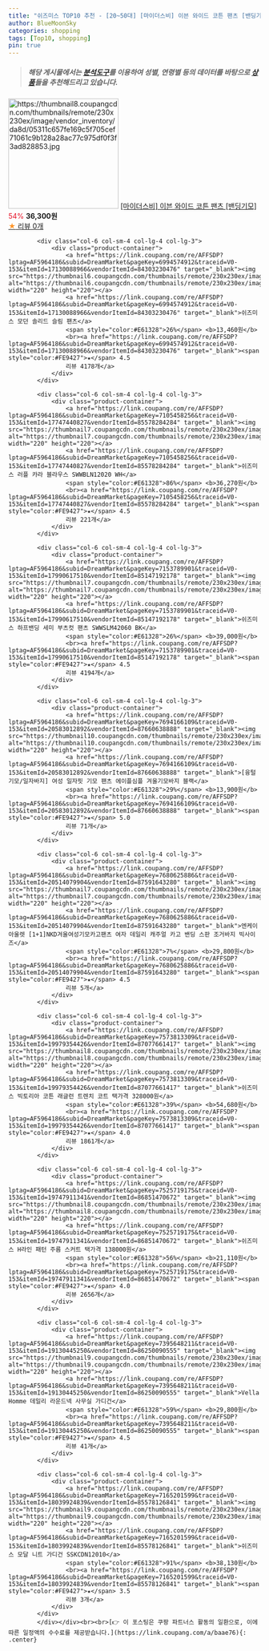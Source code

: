 ```yaml
---
title: "쉬즈미스 TOP10 추천 - [20~50대] [마이더스비] 이븐 와이드 코튼 팬츠 [밴딩기모]"
author: BlueMoonSky
categories: shopping
tags: [Top10, shopping]
pin: true
---
```


> ##### 해당 게시물에서는 [**분석도구**](https://itemscout.io/)를 이용하여 **성별**, **연령별** 등의 데이터를 바탕으로 [**상품**](https://link.coupang.com/a/baae76)들을 추천해드리고 있습니다.
<div class="container"><div class="row">
            <div class="col-6 col-sm-4 col-lg-4 col-lg-3">
                <div class="product-container">
                    <a href="https://link.coupang.com/re/AFFSDP?lptag=AF5964186&subid=DreamMarket&pageKey=7008861504&traceid=V0-153&itemId=17215992538&vendorItemId=84387853421" target="_blank"><img src="https://thumbnail8.coupangcdn.com/thumbnails/remote/230x230ex/image/vendor_inventory/da8d/05311c657fe169c5f705cef71061c9b128a28ac77c975df0f3f3ad828853.jpg" alt="https://thumbnail8.coupangcdn.com/thumbnails/remote/230x230ex/image/vendor_inventory/da8d/05311c657fe169c5f705cef71061c9b128a28ac77c975df0f3f3ad828853.jpg" width="220" height="220"></a>
                    <a href="https://link.coupang.com/re/AFFSDP?lptag=AF5964186&subid=DreamMarket&pageKey=7008861504&traceid=V0-153&itemId=17215992538&vendorItemId=84387853421" target="_blank">[마이더스비] 이븐 와이드 코튼 팬츠 [밴딩기모]</a>
                    <span style="color:#E61328">54%</span> <b>36,300원</b>
                    <br><a href="https://link.coupang.com/re/AFFSDP?lptag=AF5964186&subid=DreamMarket&pageKey=7008861504&traceid=V0-153&itemId=17215992538&vendorItemId=84387853421" target="_blank"><span style="color:#FE9427">★</span> 
                    리뷰 0개</a>
                </div>
            </div>
            
            <div class="col-6 col-sm-4 col-lg-4 col-lg-3">
                <div class="product-container">
                    <a href="https://link.coupang.com/re/AFFSDP?lptag=AF5964186&subid=DreamMarket&pageKey=6994574912&traceid=V0-153&itemId=17130088966&vendorItemId=84303230476" target="_blank"><img src="https://thumbnail6.coupangcdn.com/thumbnails/remote/230x230ex/image/vendor_inventory/d7aa/afa5b3f4fd285be748508322472c20c1049b599573362fca46759035ef06.jpg" alt="https://thumbnail6.coupangcdn.com/thumbnails/remote/230x230ex/image/vendor_inventory/d7aa/afa5b3f4fd285be748508322472c20c1049b599573362fca46759035ef06.jpg" width="220" height="220"></a>
                    <a href="https://link.coupang.com/re/AFFSDP?lptag=AF5964186&subid=DreamMarket&pageKey=6994574912&traceid=V0-153&itemId=17130088966&vendorItemId=84303230476" target="_blank">쉬즈미스 모던 솔리드 슬림 팬츠</a>
                    <span style="color:#E61328">26%</span> <b>13,460원</b>
                    <br><a href="https://link.coupang.com/re/AFFSDP?lptag=AF5964186&subid=DreamMarket&pageKey=6994574912&traceid=V0-153&itemId=17130088966&vendorItemId=84303230476" target="_blank"><span style="color:#FE9427">★</span> 4.5
                    리뷰 4178개</a>
                </div>
            </div>
            
            <div class="col-6 col-sm-4 col-lg-4 col-lg-3">
                <div class="product-container">
                    <a href="https://link.coupang.com/re/AFFSDP?lptag=AF5964186&subid=DreamMarket&pageKey=7105458256&traceid=V0-153&itemId=17747440827&vendorItemId=85578284284" target="_blank"><img src="https://thumbnail7.coupangcdn.com/thumbnails/remote/230x230ex/image/vendor_inventory/0991/b3552c3cda8738f4b0df63716df090c935792568572daa214661c6ed5b3c.jpg" alt="https://thumbnail7.coupangcdn.com/thumbnails/remote/230x230ex/image/vendor_inventory/0991/b3552c3cda8738f4b0df63716df090c935792568572daa214661c6ed5b3c.jpg" width="220" height="220"></a>
                    <a href="https://link.coupang.com/re/AFFSDP?lptag=AF5964186&subid=DreamMarket&pageKey=7105458256&traceid=V0-153&itemId=17747440827&vendorItemId=85578284284" target="_blank">쉬즈미스 러플 카라 블라우스 SWWBLN12020 WH</a>
                    <span style="color:#E61328">86%</span> <b>36,270원</b>
                    <br><a href="https://link.coupang.com/re/AFFSDP?lptag=AF5964186&subid=DreamMarket&pageKey=7105458256&traceid=V0-153&itemId=17747440827&vendorItemId=85578284284" target="_blank"><span style="color:#FE9427">★</span> 4.5
                    리뷰 221개</a>
                </div>
            </div>
            
            <div class="col-6 col-sm-4 col-lg-4 col-lg-3">
                <div class="product-container">
                    <a href="https://link.coupang.com/re/AFFSDP?lptag=AF5964186&subid=DreamMarket&pageKey=7153789901&traceid=V0-153&itemId=17990617510&vendorItemId=85147192178" target="_blank"><img src="https://thumbnail7.coupangcdn.com/thumbnails/remote/230x230ex/image/vendor_inventory/241b/71aedd3989e53b0ffbbb9939b3711c96d1f94c86603e9daf610e528117a7.jpg" alt="https://thumbnail7.coupangcdn.com/thumbnails/remote/230x230ex/image/vendor_inventory/241b/71aedd3989e53b0ffbbb9939b3711c96d1f94c86603e9daf610e528117a7.jpg" width="220" height="220"></a>
                    <a href="https://link.coupang.com/re/AFFSDP?lptag=AF5964186&subid=DreamMarket&pageKey=7153789901&traceid=V0-153&itemId=17990617510&vendorItemId=85147192178" target="_blank">쉬즈미스 하프밴딩 세미 부츠컷 팬츠 SWWSLM42060 BK</a>
                    <span style="color:#E61328">26%</span> <b>39,000원</b>
                    <br><a href="https://link.coupang.com/re/AFFSDP?lptag=AF5964186&subid=DreamMarket&pageKey=7153789901&traceid=V0-153&itemId=17990617510&vendorItemId=85147192178" target="_blank"><span style="color:#FE9427">★</span> 4.5
                    리뷰 4194개</a>
                </div>
            </div>
            
            <div class="col-6 col-sm-4 col-lg-4 col-lg-3">
                <div class="product-container">
                    <a href="https://link.coupang.com/re/AFFSDP?lptag=AF5964186&subid=DreamMarket&pageKey=7694166109&traceid=V0-153&itemId=20583012892&vendorItemId=87660638888" target="_blank"><img src="https://thumbnail10.coupangcdn.com/thumbnails/remote/230x230ex/image/vendor_inventory/f0af/4448dbb39c326c9034f734c1b301fb0c3ba3fe1dfb19c690dba781fc5082.jpg" alt="https://thumbnail10.coupangcdn.com/thumbnails/remote/230x230ex/image/vendor_inventory/f0af/4448dbb39c326c9034f734c1b301fb0c3ba3fe1dfb19c690dba781fc5082.jpg" width="220" height="220"></a>
                    <a href="https://link.coupang.com/re/AFFSDP?lptag=AF5964186&subid=DreamMarket&pageKey=7694166109&traceid=V0-153&itemId=20583012892&vendorItemId=87660638888" target="_blank">[융털기모/일자바지] 여성 일자핏 기모 팬츠 에이플심플 겨울기모바지 블랙</a>
                    <span style="color:#E61328">29%</span> <b>13,900원</b>
                    <br><a href="https://link.coupang.com/re/AFFSDP?lptag=AF5964186&subid=DreamMarket&pageKey=7694166109&traceid=V0-153&itemId=20583012892&vendorItemId=87660638888" target="_blank"><span style="color:#FE9427">★</span> 5.0
                    리뷰 71개</a>
                </div>
            </div>
            
            <div class="col-6 col-sm-4 col-lg-4 col-lg-3">
                <div class="product-container">
                    <a href="https://link.coupang.com/re/AFFSDP?lptag=AF5964186&subid=DreamMarket&pageKey=7680625886&traceid=V0-153&itemId=20514079904&vendorItemId=87591643280" target="_blank"><img src="https://thumbnail7.coupangcdn.com/thumbnails/remote/230x230ex/image/vendor_inventory/1ed1/b0919c5d42bc5fce2f2fe70c1490d4d9feb275929a754189dbaa0c4f5740.jpg" alt="https://thumbnail7.coupangcdn.com/thumbnails/remote/230x230ex/image/vendor_inventory/1ed1/b0919c5d42bc5fce2f2fe70c1490d4d9feb275929a754189dbaa0c4f5740.jpg" width="220" height="220"></a>
                    <a href="https://link.coupang.com/re/AFFSDP?lptag=AF5964186&subid=DreamMarket&pageKey=7680625886&traceid=V0-153&itemId=20514079904&vendorItemId=87591643280" target="_blank">엔케이아울렛 [1+1]NKD겨울여성기모카고팬츠 여자 데일리 캐주얼 카고 밴딩 스판 조거바지 빅사이즈</a>
                    <span style="color:#E61328">7%</span> <b>29,800원</b>
                    <br><a href="https://link.coupang.com/re/AFFSDP?lptag=AF5964186&subid=DreamMarket&pageKey=7680625886&traceid=V0-153&itemId=20514079904&vendorItemId=87591643280" target="_blank"><span style="color:#FE9427">★</span> 4.5
                    리뷰 5개</a>
                </div>
            </div>
            
            <div class="col-6 col-sm-4 col-lg-4 col-lg-3">
                <div class="product-container">
                    <a href="https://link.coupang.com/re/AFFSDP?lptag=AF5964186&subid=DreamMarket&pageKey=7573813309&traceid=V0-153&itemId=19979354426&vendorItemId=87077661417" target="_blank"><img src="https://thumbnail8.coupangcdn.com/thumbnails/remote/230x230ex/image/vendor_inventory/84ea/a9c02912a13c2e181fad1b37c75cd648f23ad0e23ba99fccb335ef559c06.jpg" alt="https://thumbnail8.coupangcdn.com/thumbnails/remote/230x230ex/image/vendor_inventory/84ea/a9c02912a13c2e181fad1b37c75cd648f23ad0e23ba99fccb335ef559c06.jpg" width="220" height="220"></a>
                    <a href="https://link.coupang.com/re/AFFSDP?lptag=AF5964186&subid=DreamMarket&pageKey=7573813309&traceid=V0-153&itemId=19979354426&vendorItemId=87077661417" target="_blank">쉬즈미스 빅토리아 코튼 래글런 트렌치 코트 택가격 328000원</a>
                    <span style="color:#E61328">39%</span> <b>54,680원</b>
                    <br><a href="https://link.coupang.com/re/AFFSDP?lptag=AF5964186&subid=DreamMarket&pageKey=7573813309&traceid=V0-153&itemId=19979354426&vendorItemId=87077661417" target="_blank"><span style="color:#FE9427">★</span> 4.0
                    리뷰 1861개</a>
                </div>
            </div>
            
            <div class="col-6 col-sm-4 col-lg-4 col-lg-3">
                <div class="product-container">
                    <a href="https://link.coupang.com/re/AFFSDP?lptag=AF5964186&subid=DreamMarket&pageKey=7525719175&traceid=V0-153&itemId=19747911341&vendorItemId=86851470672" target="_blank"><img src="https://thumbnail8.coupangcdn.com/thumbnails/remote/230x230ex/image/vendor_inventory/5d4a/a36375e31b6ed326912762eac2f45cb20cb11334dc93951a9b710c3919f3.jpg" alt="https://thumbnail8.coupangcdn.com/thumbnails/remote/230x230ex/image/vendor_inventory/5d4a/a36375e31b6ed326912762eac2f45cb20cb11334dc93951a9b710c3919f3.jpg" width="220" height="220"></a>
                    <a href="https://link.coupang.com/re/AFFSDP?lptag=AF5964186&subid=DreamMarket&pageKey=7525719175&traceid=V0-153&itemId=19747911341&vendorItemId=86851470672" target="_blank">쉬즈미스 H라인 패턴 주름 스커트 택가격 138000원</a>
                    <span style="color:#E61328">56%</span> <b>21,110원</b>
                    <br><a href="https://link.coupang.com/re/AFFSDP?lptag=AF5964186&subid=DreamMarket&pageKey=7525719175&traceid=V0-153&itemId=19747911341&vendorItemId=86851470672" target="_blank"><span style="color:#FE9427">★</span> 4.0
                    리뷰 2656개</a>
                </div>
            </div>
            
            <div class="col-6 col-sm-4 col-lg-4 col-lg-3">
                <div class="product-container">
                    <a href="https://link.coupang.com/re/AFFSDP?lptag=AF5964186&subid=DreamMarket&pageKey=7395648211&traceid=V0-153&itemId=19130445250&vendorItemId=86250090555" target="_blank"><img src="https://thumbnail9.coupangcdn.com/thumbnails/remote/230x230ex/image/vendor_inventory/ea80/98cdf534554618538e952263b8a05220d13403da91ff80f7268c3c13c4c6.JPG" alt="https://thumbnail9.coupangcdn.com/thumbnails/remote/230x230ex/image/vendor_inventory/ea80/98cdf534554618538e952263b8a05220d13403da91ff80f7268c3c13c4c6.JPG" width="220" height="220"></a>
                    <a href="https://link.coupang.com/re/AFFSDP?lptag=AF5964186&subid=DreamMarket&pageKey=7395648211&traceid=V0-153&itemId=19130445250&vendorItemId=86250090555" target="_blank">Vella Homme 데일리 라운드넥 사무실 가디건</a>
                    <span style="color:#E61328">59%</span> <b>29,800원</b>
                    <br><a href="https://link.coupang.com/re/AFFSDP?lptag=AF5964186&subid=DreamMarket&pageKey=7395648211&traceid=V0-153&itemId=19130445250&vendorItemId=86250090555" target="_blank"><span style="color:#FE9427">★</span> 4.5
                    리뷰 41개</a>
                </div>
            </div>
            
            <div class="col-6 col-sm-4 col-lg-4 col-lg-3">
                <div class="product-container">
                    <a href="https://link.coupang.com/re/AFFSDP?lptag=AF5964186&subid=DreamMarket&pageKey=7165201599&traceid=V0-153&itemId=18039924839&vendorItemId=85578126841" target="_blank"><img src="https://thumbnail9.coupangcdn.com/thumbnails/remote/230x230ex/image/vendor_inventory/f212/f9d2076bb7e0749245928631bf9f6a46b99abab2ee66826dda47ffaef817.jpg" alt="https://thumbnail9.coupangcdn.com/thumbnails/remote/230x230ex/image/vendor_inventory/f212/f9d2076bb7e0749245928631bf9f6a46b99abab2ee66826dda47ffaef817.jpg" width="220" height="220"></a>
                    <a href="https://link.coupang.com/re/AFFSDP?lptag=AF5964186&subid=DreamMarket&pageKey=7165201599&traceid=V0-153&itemId=18039924839&vendorItemId=85578126841" target="_blank">쉬즈미스 모달 니트 가디건 SSKCDN12010</a>
                    <span style="color:#E61328">91%</span> <b>38,130원</b>
                    <br><a href="https://link.coupang.com/re/AFFSDP?lptag=AF5964186&subid=DreamMarket&pageKey=7165201599&traceid=V0-153&itemId=18039924839&vendorItemId=85578126841" target="_blank"><span style="color:#FE9427">★</span> 3.5
                    리뷰 3개</a>
                </div>
            </div>
            </div></div><br><br>[👉 이 포스팅은 쿠팡 파트너스 활동의 일환으로, 이에 따른 일정액의 수수료를 제공받습니다.](https://link.coupang.com/a/baae76){: .center}